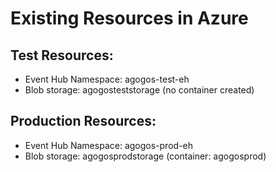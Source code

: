 # Existing Resources in Azure

## Test Resources:
- Event Hub Namespace: agogos-test-eh
- Blob storage: agogosteststorage (no container created)

## Production Resources:
- Event Hub Namespace: agogos-prod-eh
- Blob storage: agogosprodstorage (container: agogosprod)
